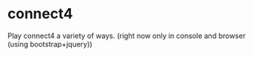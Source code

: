connect4
========

Play connect4 a variety of ways.
	(right now only in console and browser (using bootstrap+jquery))